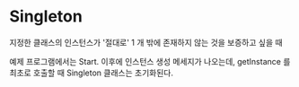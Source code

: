 # Singleton

지정한 클래스의 인스턴스가 '절대로' 1 개 밖에 존재하지 않는 것을 보증하고 싶을 때

예제 프로그램에서는 Start. 이후에 인스턴스 생성 메세지가 나오는데, getInstance 를 최초로 호출할 때 Singleton 클래스는 초기화된다.


